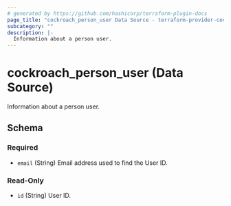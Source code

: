 ```yaml
---
# generated by https://github.com/hashicorp/terraform-plugin-docs
page_title: "cockroach_person_user Data Source - terraform-provider-cockroach"
subcategory: ""
description: |-
  Information about a person user.
---
```


# cockroach_person_user (Data Source)

Information about a person user.



<!-- schema generated by tfplugindocs -->
## Schema

### Required

- `email` (String) Email address used to find the User ID.

### Read-Only

- `id` (String) User ID.


